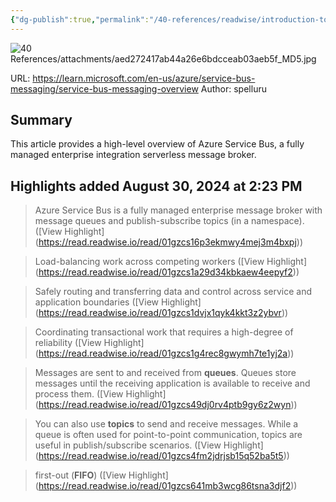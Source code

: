 ```yaml
---
{"dg-publish":true,"permalink":"/40-references/readwise/introduction-to-azure-service-bus-an-enterprise-message-broker-azure-service-bus/","tags":["rw/articles"]}
---
```


![40 References/attachments/aed272417ab44a26e6bdcceab03aeb5f_MD5.jpg](/img/user/40%20References/attachments/aed272417ab44a26e6bdcceab03aeb5f_MD5.jpg)
  
URL: https://learn.microsoft.com/en-us/azure/service-bus-messaging/service-bus-messaging-overview
Author: spelluru

## Summary

This article provides a high-level overview of Azure Service Bus, a fully managed enterprise integration serverless message broker.

## Highlights added August 30, 2024 at 2:23 PM
>Azure Service Bus is a fully managed enterprise message broker with message queues and publish-subscribe topics (in a namespace). ([View Highlight] (https://read.readwise.io/read/01gzcs16p3ekmwy4mej3m4bxpj))


>Load-balancing work across competing workers ([View Highlight] (https://read.readwise.io/read/01gzcs1a29d34kbkaew4eepyf2))


>Safely routing and transferring data and control across service and application boundaries ([View Highlight] (https://read.readwise.io/read/01gzcs1dvjx1qyk4kkt3z2ybvr))


>Coordinating transactional work that requires a high-degree of reliability ([View Highlight] (https://read.readwise.io/read/01gzcs1g4rec8gwymh7te1yj2a))


>Messages are sent to and received from **queues**. Queues store messages until the receiving application is available to receive and process them. ([View Highlight] (https://read.readwise.io/read/01gzcs49dj0rv4ptb9gy6z2wyn))


>You can also use **topics** to send and receive messages. While a queue is often used for point-to-point communication, topics are useful in publish/subscribe scenarios. ([View Highlight] (https://read.readwise.io/read/01gzcs4fm2jdrjsb15q52ba5t5))


>first-out (**FIFO**) ([View Highlight] (https://read.readwise.io/read/01gzcs641mb3wcg86tsna3djf2))


